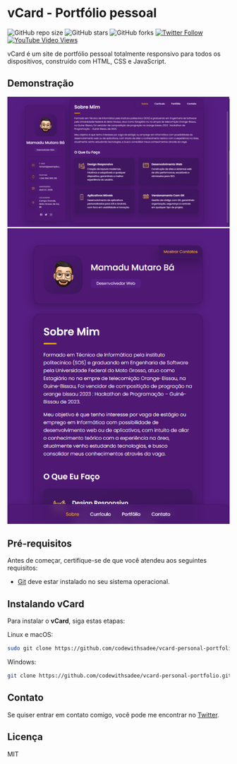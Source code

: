 # vCard - Portfólio pessoal

![GitHub repo size](https://img.shields.io/github/repo-size/codewithsadee/vcard-personal-portfolio)
![GitHub stars](https://img.shields.io/github/stars/codewithsadee/vcard-personal-portfolio?style=social)
![GitHub forks](https://img.shields.io/github/forks/codewithsadee/vcard-personal-portfolio?style=social)
[![Twitter Follow](https://img.shields.io/twitter/follow/codewithsadee_?style=social)](https://twitter.com/intent/follow?screen_name=codewithsadee_)
[![YouTube Video Views](https://img.shields.io/youtube/views/SoxmIlgf2zM?style=social)](https://youtu.be/SoxmIlgf2zM)

vCard é um site de portfólio pessoal totalmente responsivo para todos os dispositivos, construído com HTML, CSS e JavaScript.

## Demonstração

![vCard Desktop Demo](./website-demo-image/desktop.png "Desktop Demo")
![vCard Mobile Demo](./website-demo-image/mobile.png "Mobile Demo")

## Pré-requisitos

Antes de começar, certifique-se de que você atendeu aos seguintes requisitos:

* [Git](https://git-scm.com/downloads "Download Git") deve estar instalado no seu sistema operacional.

## Instalando vCard

Para instalar o **vCard**, siga estas etapas:

Linux e macOS:

```bash
sudo git clone https://github.com/codewithsadee/vcard-personal-portfolio.git
```

Windows:

```bash
git clone https://github.com/codewithsadee/vcard-personal-portfolio.git
```

## Contato

Se quiser entrar em contato comigo, você pode me encontrar no [Twitter](https://www.twitter.com/codewithsadee).

## Licença

MIT

